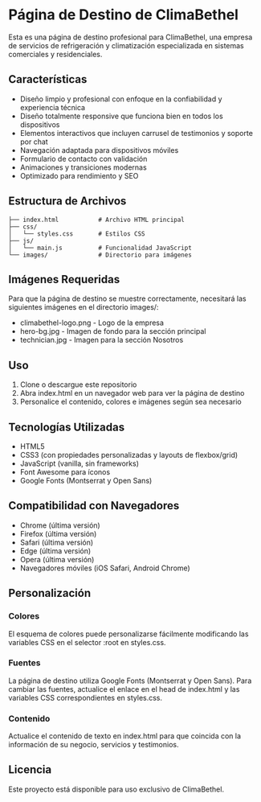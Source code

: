 # Página de Destino de ClimaBethel

Esta es una página de destino profesional para ClimaBethel, una empresa de servicios de refrigeración y climatización especializada en sistemas comerciales y residenciales.

## Características

- Diseño limpio y profesional con enfoque en la confiabilidad y experiencia técnica
- Diseño totalmente responsive que funciona bien en todos los dispositivos
- Elementos interactivos que incluyen carrusel de testimonios y soporte por chat
- Navegación adaptada para dispositivos móviles
- Formulario de contacto con validación
- Animaciones y transiciones modernas
- Optimizado para rendimiento y SEO

## Estructura de Archivos

```
├── index.html           # Archivo HTML principal
├── css/
│   └── styles.css       # Estilos CSS
├── js/
│   └── main.js          # Funcionalidad JavaScript
└── images/              # Directorio para imágenes
```

## Imágenes Requeridas

Para que la página de destino se muestre correctamente, necesitará las siguientes imágenes en el directorio images/:

- climabethel-logo.png - Logo de la empresa
- hero-bg.jpg - Imagen de fondo para la sección principal
- technician.jpg - Imagen para la sección Nosotros

## Uso

1. Clone o descargue este repositorio
2. Abra index.html en un navegador web para ver la página de destino
3. Personalice el contenido, colores e imágenes según sea necesario

## Tecnologías Utilizadas

- HTML5
- CSS3 (con propiedades personalizadas y layouts de flexbox/grid)
- JavaScript (vanilla, sin frameworks)
- Font Awesome para íconos
- Google Fonts (Montserrat y Open Sans)

## Compatibilidad con Navegadores

- Chrome (última versión)
- Firefox (última versión)
- Safari (última versión)
- Edge (última versión)
- Opera (última versión)
- Navegadores móviles (iOS Safari, Android Chrome)

## Personalización

### Colores

El esquema de colores puede personalizarse fácilmente modificando las variables CSS en el selector :root en styles.css.

### Fuentes

La página de destino utiliza Google Fonts (Montserrat y Open Sans). Para cambiar las fuentes, actualice el enlace en el head de index.html y las variables CSS correspondientes en styles.css.

### Contenido

Actualice el contenido de texto en index.html para que coincida con la información de su negocio, servicios y testimonios.

## Licencia

Este proyecto está disponible para uso exclusivo de ClimaBethel.
